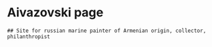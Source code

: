 # Aivazovski page

```
## Site for russian marine painter of Armenian origin, collector, philanthropist

```